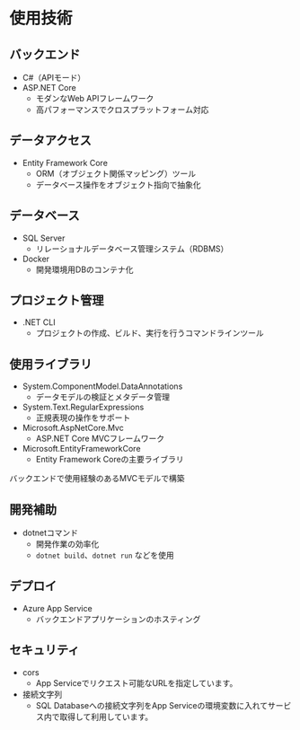 # 使用技術

## バックエンド
- C#（APIモード）
- ASP.NET Core
  - モダンなWeb APIフレームワーク
  - 高パフォーマンスでクロスプラットフォーム対応

## データアクセス
- Entity Framework Core
  - ORM（オブジェクト関係マッピング）ツール
  - データベース操作をオブジェクト指向で抽象化

## データベース
- SQL Server
  - リレーショナルデータベース管理システム（RDBMS）
- Docker
  - 開発環境用DBのコンテナ化

## プロジェクト管理
- .NET CLI
  - プロジェクトの作成、ビルド、実行を行うコマンドラインツール


## 使用ライブラリ
- System.ComponentModel.DataAnnotations
  - データモデルの検証とメタデータ管理
- System.Text.RegularExpressions
  - 正規表現の操作をサポート
- Microsoft.AspNetCore.Mvc
  - ASP.NET Core MVCフレームワーク
- Microsoft.EntityFrameworkCore
  - Entity Framework Coreの主要ライブラリ

バックエンドで使用経験のあるMVCモデルで構築


## 開発補助
- dotnetコマンド
  - 開発作業の効率化
  - `dotnet build`、`dotnet run` などを使用


## デプロイ
- Azure App Service
  - バックエンドアプリケーションのホスティング

## セキュリティ
- cors
  - App Serviceでリクエスト可能なURLを指定しています。
- 接続文字列
  - SQL Databaseへの接続文字列をApp Serviceの環境変数に入れてサービス内で取得して利用しています。
